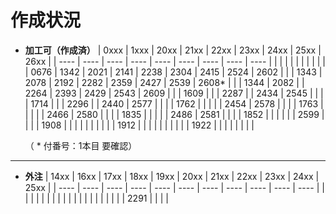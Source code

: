 # 作成状況

- **加工可（作成済）**
  | 0xxx | 1xxx | 20xx | 21xx | 22xx | 23xx | 24xx | 25xx | 26xx |
  | ---- | ---- | ---- | ---- | ---- | ---- | ---- | ---- | ---- |
  |      |      |      |      |      |      |      |      |      |
  | 0676 | 1342 | 2021 | 2141 | 2238 | 2304 | 2415 | 2524 | 2602 |
  |      | 1343 | 2078 | 2192 | 2282 | 2359 | 2427 | 2539 | 2608* |
  |      | 1344 | 2082 |      | 2264 | 2393 | 2429 | 2543 | 2609 |
  |      | 1609 |      |      | 2287 |      | 2434 | 2545 |      |
  |      | 1714 |      |      | 2296 |      | 2440 | 2577 |      |
  |      | 1762 |      |      |      |      | 2454 | 2578 |      |
  |      | 1763 |      |      |      |      | 2466 | 2580 |      |
  |      | 1835 |      |      |      |      | 2486 | 2581 |      |
  |      | 1852 |      |      |      |      |      | 2599 |      |
  |      | 1908 |      |      |      |      |      |      |      |
  |      | 1912 |      |      |      |      |      |      |      |
  |      | 1922 |      |      |      |      |      |      |      |

  （ * 付番号：1本目 要確認）

---

- **外注**
  | 14xx | 16xx | 17xx | 18xx | 19xx | 20xx | 21xx | 22xx | 23xx | 24xx | 25xx |
  | ---- | ---- | ---- | ---- | ---- | ---- | ---- | ---- | ---- | ---- | ---- |
  |      |      |      |      |      |      |      |      |      |      |      |
  |      |      |      |      |      |      |      | 2291 |      |      |      |
